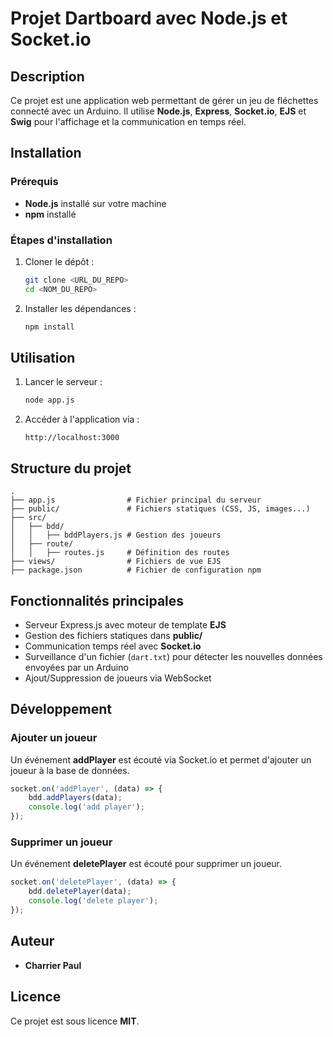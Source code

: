 # Projet Dartboard avec Node.js et Socket.io

## Description
Ce projet est une application web permettant de gérer un jeu de fléchettes connecté avec un Arduino. Il utilise **Node.js**, **Express**, **Socket.io**, **EJS** et **Swig** pour l'affichage et la communication en temps réel.

## Installation
### Prérequis
- **Node.js** installé sur votre machine
- **npm** installé

### Étapes d'installation
1. Cloner le dépôt :
   ```sh
   git clone <URL_DU_REPO>
   cd <NOM_DU_REPO>
   ```
2. Installer les dépendances :
   ```sh
   npm install
   ```

## Utilisation
1. Lancer le serveur :
   ```sh
   node app.js
   ```
2. Accéder à l'application via :
   ```
   http://localhost:3000
   ```

## Structure du projet
```
.
├── app.js                # Fichier principal du serveur
├── public/               # Fichiers statiques (CSS, JS, images...)
├── src/
│   ├── bdd/
│   │   ├── bddPlayers.js # Gestion des joueurs
│   ├── route/
│   │   ├── routes.js     # Définition des routes
├── views/                # Fichiers de vue EJS
├── package.json          # Fichier de configuration npm
```

## Fonctionnalités principales
- Serveur Express.js avec moteur de template **EJS**
- Gestion des fichiers statiques dans **public/**
- Communication temps réel avec **Socket.io**
- Surveillance d'un fichier (`dart.txt`) pour détecter les nouvelles données envoyées par un Arduino
- Ajout/Suppression de joueurs via WebSocket

## Développement
### Ajouter un joueur
Un événement **addPlayer** est écouté via Socket.io et permet d'ajouter un joueur à la base de données.
```js
socket.on('addPlayer', (data) => {
    bdd.addPlayers(data);
    console.log('add player');
});
```

### Supprimer un joueur
Un événement **deletePlayer** est écouté pour supprimer un joueur.
```js
socket.on('deletePlayer', (data) => {
    bdd.deletePlayer(data);
    console.log('delete player');
});
```

## Auteur
- **Charrier Paul**

## Licence
Ce projet est sous licence **MIT**.

